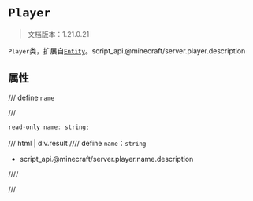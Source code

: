 # `Player`

> 文档版本：1.21.0.21

`Player`类，扩展自[`Entity`](./entity.md)。script_api.@minecraft/server.player.description

## 属性

/// define
`name`


///

```js
read-only name: string;
```

/// html | div.result
//// define
`name`：`string`

- script_api.@minecraft/server.player.name.description


////

///

